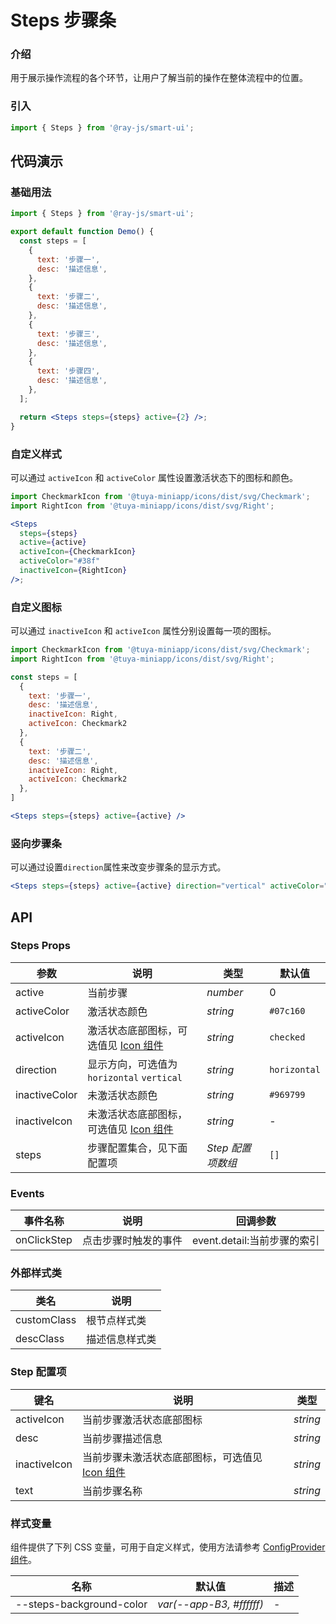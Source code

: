 <!-- ---
category: 展示
--- -->

# Steps 步骤条

### 介绍

用于展示操作流程的各个环节，让用户了解当前的操作在整体流程中的位置。

### 引入

```jsx
import { Steps } from '@ray-js/smart-ui';
```

## 代码演示

### 基础用法

```jsx
import { Steps } from '@ray-js/smart-ui';

export default function Demo() {
  const steps = [
    {
      text: '步骤一',
      desc: '描述信息',
    },
    {
      text: '步骤二',
      desc: '描述信息',
    },
    {
      text: '步骤三',
      desc: '描述信息',
    },
    {
      text: '步骤四',
      desc: '描述信息',
    },
  ];

  return <Steps steps={steps} active={2} />;
}
```

### 自定义样式

可以通过 `activeIcon` 和 `activeColor` 属性设置激活状态下的图标和颜色。

```jsx
import CheckmarkIcon from '@tuya-miniapp/icons/dist/svg/Checkmark';
import RightIcon from '@tuya-miniapp/icons/dist/svg/Right';

<Steps
  steps={steps}
  active={active}
  activeIcon={CheckmarkIcon}
  activeColor="#38f"
  inactiveIcon={RightIcon}
/>;
```

### 自定义图标

可以通过 `inactiveIcon` 和 `activeIcon` 属性分别设置每一项的图标。

```jsx
import CheckmarkIcon from '@tuya-miniapp/icons/dist/svg/Checkmark';
import RightIcon from '@tuya-miniapp/icons/dist/svg/Right';

const steps = [
  {
    text: '步骤一',
    desc: '描述信息',
    inactiveIcon: Right,
    activeIcon: Checkmark2
  },
  {
    text: '步骤二',
    desc: '描述信息',
    inactiveIcon: Right,
    activeIcon: Checkmark2
  },
]

<Steps steps={steps} active={active} />
```

### 竖向步骤条

可以通过设置`direction`属性来改变步骤条的显示方式。

```jsx
<Steps steps={steps} active={active} direction="vertical" activeColor="#ee0a24" />
```

## API

### Steps Props

| 参数           | 说明                                             | 类型              | 默认值       |
| -------------- | ------------------------------------------------ | ----------------- | ------------ |
| active | 当前步骤 | _number_ | 0 |
| activeColor | 激活状态颜色 | _string_ | `#07c160` |
| activeIcon | 激活状态底部图标，可选值见 [Icon 组件](/material/smartui?comId=icon) | _string_ | `checked` |
| direction | 显示方向，可选值为 `horizontal` `vertical` | _string_ | `horizontal` |
| inactiveColor | 未激活状态颜色 | _string_ | `#969799` |
| inactiveIcon | 未激活状态底部图标，可选值见 [Icon 组件](/material/smartui?comId=icon) | _string_ | - |
| steps | 步骤配置集合，见下面配置项 | _Step 配置项数组_ | `[]` |

### Events

| 事件名称        | 说明                 | 回调参数                    |
| --------------- | -------------------- | --------------------------- |
| onClickStep | 点击步骤时触发的事件 | event.detail:当前步骤的索引 |

### 外部样式类

| 类名         | 说明           |
| ------------ | -------------- |
| customClass | 根节点样式类 |
| descClass | 描述信息样式类 |

### Step 配置项

| 键名         | 说明                                                     | 类型     |
| ------------ | -------------------------------------------------------- | -------- |
| activeIcon | 当前步骤激活状态底部图标 | _string_ |
| desc | 当前步骤描述信息 | _string_ |
| inactiveIcon | 当前步骤未激活状态底部图标，可选值见 [Icon 组件](/material/smartui?comId=icon) | _string_ |
| text | 当前步骤名称 | _string_ |

### 样式变量

组件提供了下列 CSS 变量，可用于自定义样式，使用方法请参考 [ConfigProvider 组件](/material/smartui?comId=config-provider)。

| 名称                          | 默认值                                 | 描述 |
| ----------------------------- | -------------------------------------- | ---- |
| --steps-background-color | _var(--app-B3, #ffffff)_ | - |